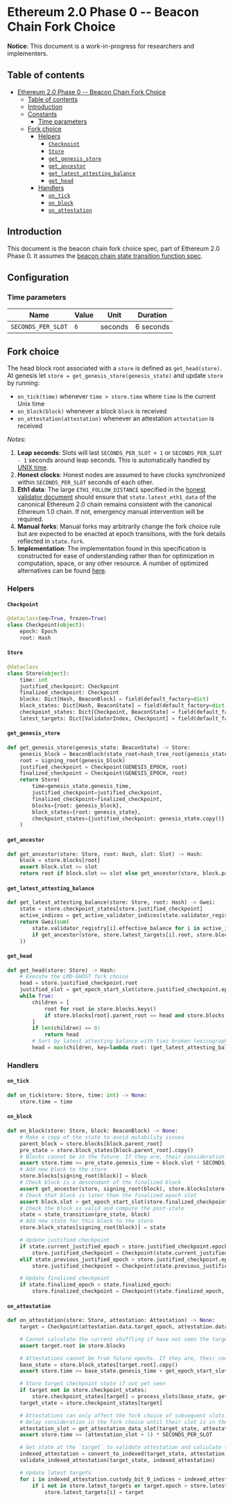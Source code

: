 # Ethereum 2.0 Phase 0 -- Beacon Chain Fork Choice

**Notice**: This document is a work-in-progress for researchers and implementers.

## Table of contents
<!-- TOC -->

- [Ethereum 2.0 Phase 0 -- Beacon Chain Fork Choice](#ethereum-20-phase-0----beacon-chain-fork-choice)
    - [Table of contents](#table-of-contents)
    - [Introduction](#introduction)
    - [Constants](#constants)
        - [Time parameters](#time-parameters)
    - [Fork choice](#fork-choice)
        - [Helpers](#helpers)
            - [`Checkpoint`](#checkpoint)
            - [`Store`](#store)
            - [`get_genesis_store`](#get_genesis_store)
            - [`get_ancestor`](#get_ancestor)
            - [`get_latest_attesting_balance`](#get_latest_attesting_balance)
            - [`get_head`](#get_head)
        - [Handlers](#handlers)
            - [`on_tick`](#on_tick)
            - [`on_block`](#on_block)
            - [`on_attestation`](#on_attestation)

<!-- /TOC -->

## Introduction

This document is the beacon chain fork choice spec, part of Ethereum 2.0 Phase 0. It assumes the [beacon chain state transition function spec](./0_beacon-chain.md).

## Configuration

### Time parameters

| Name | Value | Unit | Duration |
| - | - | :-: | :-: |
| `SECONDS_PER_SLOT` | `6` | seconds | 6 seconds |

## Fork choice

The head block root associated with a `store` is defined as `get_head(store)`. At genesis let `store = get_genesis_store(genesis_state)` and update `store` by running:

* `on_tick(time)` whenever `time > store.time` where `time` is the current Unix time
* `on_block(block)` whenever a block `block` is received
* `on_attestation(attestation)` whenever an attestation `attestation` is received

*Notes*:

1) **Leap seconds**: Slots will last `SECONDS_PER_SLOT + 1` or `SECONDS_PER_SLOT - 1` seconds around leap seconds. This is automatically handled by [UNIX time](https://en.wikipedia.org/wiki/Unix_time).
2) **Honest clocks**: Honest nodes are assumed to have clocks synchronized within `SECONDS_PER_SLOT` seconds of each other.
3) **Eth1 data**: The large `ETH1_FOLLOW_DISTANCE` specified in the [honest validator document](https://github.com/ethereum/eth2.0-specs/blob/dev/specs/validator/0_beacon-chain-validator.md) should ensure that `state.latest_eth1_data` of the canonical Ethereum 2.0 chain remains consistent with the canonical Ethereum 1.0 chain. If not, emergency manual intervention will be required.
4) **Manual forks**: Manual forks may arbitrarily change the fork choice rule but are expected to be enacted at epoch transitions, with the fork details reflected in `state.fork`.
5) **Implementation**: The implementation found in this specification is constructed for ease of understanding rather than for optimization in computation, space, or any other resource. A number of optimized alternatives can be found [here](https://github.com/protolambda/lmd-ghost).

### Helpers

#### `Checkpoint`

```python
@dataclass(eq=True, frozen=True)
class Checkpoint(object):
    epoch: Epoch
    root: Hash
```

#### `Store`

```python
@dataclass
class Store(object):
    time: int
    justified_checkpoint: Checkpoint
    finalized_checkpoint: Checkpoint
    blocks: Dict[Hash, BeaconBlock] = field(default_factory=dict)
    block_states: Dict[Hash, BeaconState] = field(default_factory=dict)
    checkpoint_states: Dict[Checkpoint, BeaconState] = field(default_factory=dict)
    latest_targets: Dict[ValidatorIndex, Checkpoint] = field(default_factory=dict)
```

#### `get_genesis_store`

```python
def get_genesis_store(genesis_state: BeaconState) -> Store:
    genesis_block = BeaconBlock(state_root=hash_tree_root(genesis_state))
    root = signing_root(genesis_block)
    justified_checkpoint = Checkpoint(GENESIS_EPOCH, root)
    finalized_checkpoint = Checkpoint(GENESIS_EPOCH, root)
    return Store(
        time=genesis_state.genesis_time,
        justified_checkpoint=justified_checkpoint,
        finalized_checkpoint=finalized_checkpoint,
        blocks={root: genesis_block},
        block_states={root: genesis_state},
        checkpoint_states={justified_checkpoint: genesis_state.copy()},
    )
```

#### `get_ancestor`

```python
def get_ancestor(store: Store, root: Hash, slot: Slot) -> Hash:
    block = store.blocks[root]
    assert block.slot >= slot
    return root if block.slot == slot else get_ancestor(store, block.parent_root, slot)
```

#### `get_latest_attesting_balance`

```python
def get_latest_attesting_balance(store: Store, root: Hash) -> Gwei:
    state = store.checkpoint_states[store.justified_checkpoint]
    active_indices = get_active_validator_indices(state.validator_registry, get_current_epoch(state))
    return Gwei(sum(
        state.validator_registry[i].effective_balance for i in active_indices
        if get_ancestor(store, store.latest_targets[i].root, store.blocks[root].slot) == root
    ))
```

#### `get_head`

```python
def get_head(store: Store) -> Hash:
    # Execute the LMD-GHOST fork choice
    head = store.justified_checkpoint.root
    justified_slot = get_epoch_start_slot(store.justified_checkpoint.epoch)
    while True:
        children = [
            root for root in store.blocks.keys()
            if store.blocks[root].parent_root == head and store.blocks[root].slot > justified_slot
        ]
        if len(children) == 0:
            return head
        # Sort by latest attesting balance with ties broken lexicographically
        head = max(children, key=lambda root: (get_latest_attesting_balance(store, root), root))
```

### Handlers

#### `on_tick`

```python
def on_tick(store: Store, time: int) -> None:
    store.time = time
```

#### `on_block`

```python
def on_block(store: Store, block: BeaconBlock) -> None:
    # Make a copy of the state to avoid mutability issues
    parent_block = store.blocks[block.parent_root]
    pre_state = store.block_states[block.parent_root].copy()
    # Blocks cannot be in the future. If they are, their consideration must be delayed until the are in the past.
    assert store.time >= pre_state.genesis_time + block.slot * SECONDS_PER_SLOT
    # Add new block to the store
    store.blocks[signing_root(block)] = block
    # Check block is a descendant of the finalized block
    assert get_ancestor(store, signing_root(block), store.blocks[store.finalized_checkpoint.root].slot) == store.finalized_checkpoint.root
    # Check that block is later than the finalized epoch slot
    assert block.slot > get_epoch_start_slot(store.finalized_checkpoint.epoch)
    # Check the block is valid and compute the post-state
    state = state_transition(pre_state, block)
    # Add new state for this block to the store
    store.block_states[signing_root(block)] = state

    # Update justified checkpoint
    if state.current_justified_epoch > store.justified_checkpoint.epoch:
        store.justified_checkpoint = Checkpoint(state.current_justified_epoch, state.current_justified_root)
    elif state.previous_justified_epoch > store.justified_checkpoint.epoch:
        store.justified_checkpoint = Checkpoint(state.previous_justified_epoch, state.previous_justified_root)

    # Update finalized checkpoint
    if state.finalized_epoch > state.finalized_epoch:
        store.finalized_checkpoint = Checkpoint(state.finalized_epoch, state.finalized_root)
```

#### `on_attestation`

```python
def on_attestation(store: Store, attestation: Attestation) -> None:
    target = Checkpoint(attestation.data.target_epoch, attestation.data.target_root)

    # Cannot calculate the current shuffling if have not seen the target
    assert target.root in store.blocks

    # Attestations cannot be from future epochs. If they are, their consideration must be delayed until the are in the past.
    base_state = store.block_states[target.root].copy()
    assert store.time >= base_state.genesis_time + get_epoch_start_slot(target.epoch) * SECONDS_PER_SLOT

    # Store target checkpoint state if not yet seen
    if target not in store.checkpoint_states:
        store.checkpoint_states[target] = process_slots(base_state, get_epoch_start_slot(target.epoch))
    target_state = store.checkpoint_states[target]

    # Attestations can only affect the fork choice of subsequent slots.
    # Delay consideration in the fork choice until their slot is in the past.
    attestation_slot = get_attestation_data_slot(target_state, attestation.data)
    assert store.time >= (attestation_slot + 1) * SECONDS_PER_SLOT

    # Get state at the `target` to validate attestation and calculate the committees
    indexed_attestation = convert_to_indexed(target_state, attestation)
    validate_indexed_attestation(target_state, indexed_attestation)

    # Update latest targets
    for i in indexed_attestation.custody_bit_0_indices + indexed_attestation.custody_bit_1_indices:
        if i not in store.latest_targets or target.epoch > store.latest_targets[i].epoch:
            store.latest_targets[i] = target
```
